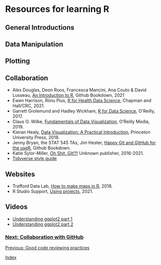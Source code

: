 # Resources for learning R

## General Introductions


## Data Manipulation


## Plotting


## Collaboration



* Alex Douglas, Deon Roos, Francesca Mancini, Ana Couto & David Lusseau, [An Introduction to R](https://intro2r.com/index.html), Github Bookdown, 2021
* Ewen Harrison, Riinu Pius, [R for Health Data Science](https://argoshare.is.ed.ac.uk/healthyr_book/), Chapman and Hall/CRC, 2021.
* Garrett Grolemund and Hadley Wickham, [R for Data Science](https://r4ds.had.co.nz/index.html), O'Reilly, 2017.
* Claus O. Wilke, [Fundamentals of Data Visualization](https://clauswilke.com/dataviz/), O’Reilly Media, 2019.
* Kieran Healy, [Data Visualization: A Practical Introduction](https://socviz.co/), Princeton University Press, 2018.
* Jenny Bryan, the STAT 545 TAs, Jim Hester, [Happy Git and GitHub for the useR](https://happygitwithr.com/), Github Bookdown.
* Katie Sylor-Miller, [Oh Shit, Git!?!](https://ohshitgit.com/) Unknown publisher, 2016-2021.
* [Tidyverse style guide](https://style.tidyverse.org/)

## Websites
*  Trafford Data Lab, [How to make maps in R](https://medium.com/@traffordDataLab/lets-make-a-map-in-r-7bd1d9366098), 2018.
*  R Studio Support, [Using projects](https://support.rstudio.com/hc/en-us/articles/200526207-Using-Projects), 2021.

## Videos
* [Understanding ggplot2 part 1](https://www.youtube.com/watch?v=h29g21z0a68&ab_channel=ThomasLinPedersen)
* [Understanding ggplot2 part 2](https://www.youtube.com/watch?v=0m4yywqNPVY&t=0s&ab_channel=ThomasLinPedersen)

### [Next: Collaboration with GitHub](collaboration.md)
[Previous: Good code reviewing practices](code-review.md)

[Index](index.md)
